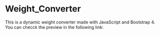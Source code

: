 # Weight_Converter
This is a dynamic weight converter made with JavaScript and Bootstrap 4. You can checck the preview in the following link:
